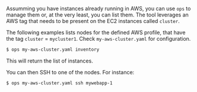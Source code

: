 Assumming you have instances already running in AWS, you can use `ops` to manage them or, at the very least, you can list them.
The tool leverages an AWS tag that needs to be present on the EC2 instances called `cluster`. 

The following examples lists nodes for the defined AWS profile, that have the tag `cluster` = `mycluster1`. 
Check `my-aws-cluster.yaml` for configuration.

```sh
$ ops my-aws-cluster.yaml inventory
```

This will return the list of instances.

You can then SSH to one of the nodes. For instance:
```sh
$ ops my-aws-cluster.yaml ssh mywebapp-1
```
